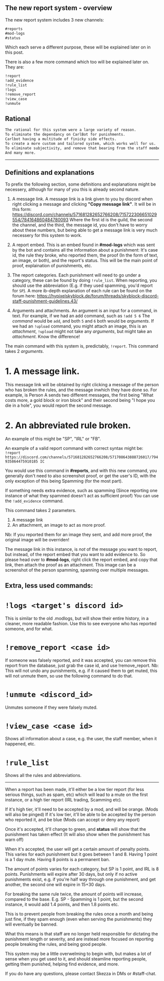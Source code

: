 ## The new report system - overview

The new report system includes 3 new channels:
```markdown 
#reports
#mod-logs
#status
```

Which each serve a different purpose, these will be explained later on in this post.

There is also a few more command which too will be explained later on. They are:

```markdown 
!report
!add_evidence
!rule_list
!logs
!remove_report
!view_case
!unmute
```

## Rational

```markdown
The rational for this system were a large variety of reason.
To eliminate the dependancy on CarlBot for punishments. 
Carlbot having a multitude of finicky side effects.
To create a more custom and tailored system, which works well for us.
To eliminate subjectivity, and remove that bearing from the staff members.
And many more.
```
---

## Definitions and explanations

To prefix the following section, some definitions and explanations might be necessery, although for many of you this is already second nature.

1. A message link.
A message link is a link given to you by discord when right clicking a message and clicking **"Copy message link"**.
It will be in this form: https://discord.com/channels/571681282652766208/715722306651029554/784164860484780093
Where the first id is the guild, the second the channel, and the third, the message id, you don't have to worry about these numbers, but being able to get a message link is very much necessery for this system to work.

2. A report embed.
This is an embed found in **#mod-logs** which was sent by the bot and contains all the information about a punishment: It's case id, the rule they broke, who reported them, the proof (In the form of text, an image, or both), and the report's status.
This will be the main point of proof, explaination of punishments, etc.

3. The report categories.
Each punishment will need to go under a category, these can be found by doing `!rule_list`.
When reporting, you should use the abbreviation (E.g. if they used spamming, you'd report for `SP`).
A more ib-depth explanation of each rule can be found on the forum here: https://hypixelskyblock.de/forum/threads/skyblock-discord-staff-punishment-guidelines.43/

4. Arguments and attachments.
An argument is an input for a command, in text. For example, if we had an add command, such as `!add 5 6`
The *command* would be `add`, and both `5` and `6` both would be *arguments*.
If we had an `!upload` command, you might attach an image, this is an *attachment*, `!upload` might not take any *arguments*, but might take an *attachment*. Know the difference!

The main command with this system is, predictably, `!report`.
This command takes 2 *arguments*.
# 1. A message link.
This message link will be obtained by right clicking a message of the person who has broken the rules, and the message inwhich they have done so. For example, is Person A sends two different messages, the first being "What costs more, a gold block or iron block" and their second being "I hope you die in a hole", you would report the second message.
# 2. An abbreviated rule broken.
An example of this might be "SP", "IRL" or "FB".

An example of a valid report command with correct syntax might be:
`!report https://discord.com/channels/571681282652766208/571708643888726017/794935864475910185 IC`

You would use this command in **#reports**, and with this new command, you generally don't need to also screenshot proof, or get the user's ID, with the only exception of this being Spamming (for the most part).

If something needs extra evidence, such as spamming (Since reporting one instance of what they spammed doesn't act as sufficient proof)
You can use the `!add_evidence` command.

This command takes 2 parameters.
1. A message link
2. An attachment, an image to act as more proof.

Nb: If you reported them for an image they sent, and add more proof, the original image will be overriden!

The message link in this instance, is *not* of the message you want to report, but instead, of the report embed that you want to add evidence to. So please head over to **#mod-logs**, right click the report embed, and copy that link, then attach the proof as an attachment.
This image can be a screenshot of the person spamming, spanning over multiple messages.

## Extra, less used commands:

# `!logs <target's discord id>`
This is similar to the old .modlogs, but will show their entire history, in a cleaner, more readable fashion.
Use this to see everyone who has reported someone, and for what.

# `!remove_report <case id>`
If someone was falsely reported, and it was accepted, you can remove this report from the database, just grab the case id, and use
!remove_report. 
Nb: This will not undo any punishments, e.g. if it caused them to get muted, this will not unmute them, so use the following command to do that.

# `!unmute <discord_id>`
Unmutes someone if they were falsely muted.

# `!view_case <case id>`
Shows all information about a case, e.g. the user, the staff member, when it happened, etc.

# `!rule_list`
Shows all the rules and abbreviations.

---

When a report has been made, it'll either be a low tier report (for less serious things, such as spam, etc) which will lead to a mute on the first instance, or a high tier report (IRL trading, Scamming etc).

If it's high tier, it'll need to be accepted by a mod, and will be orange. (Mods will also be pinged)
If it's low tier, it'll be able to be accepted by the person who reported it, and be blue (Mods can accept or deny any report)

Once it's accepted, it'll change to green, and **status** will show that the punishment has taken effect (It will also show when the punishment has warn off)

When it's accepted, the user will get a certain amount of penalty points. This varies for each punishment but it goes between 1 and 8.
Having 1 point is a 1 day mute.
Having 8 points is a permanent ban.

The amount of points varies for each category, but SP is 1 point, and IRL is 8 points.
Punishments will expire after 30 days, but only if no active punishments exist, e.g. if you're half way through one punishment, and get another, the second one will expire in 15+30 days.

For breaking the same rule twice, the amount of points will increase, compared to the base.
E.g. SP - Spamming is 1 point, but the second instance, it would add 1.4 points, and then 1.8 points etc.

This is to prevent people from breaking the rules once a month and being just fine, if they spam enough (even when serving the punishments) they will eventually be banned.

What this means is that staff are no longer held responsible for dictating the punishment length or severity, and are instead more focused on reporting people breaking the rules, and being good people.

This system may be a little overwelming to begin with, but makes a lot of sense when you get used to it, and should steamline reporting people, getting them punished, helping find evidence, and more.

If you do have any questions, please contact Skezza in DMs or #staff-chat.
